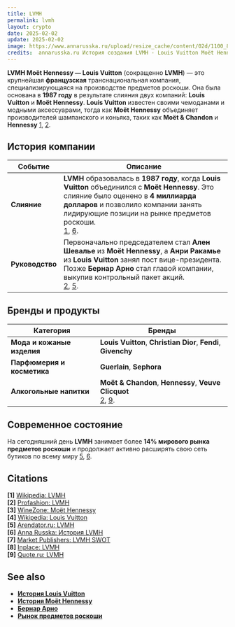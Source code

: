 ```yaml
---
title: LVMH  
permalink: lvmh
layout: crypto  
date: 2025-02-02  
update: 2025-02-02  
image: https://www.annarusska.ru/upload/resize_cache/content/02d/1100_800_1619711fa078991f0a23d032687646b21/rakamie_shevalie_bernar_arno.jpg  
credits:  annarusska.ru История создания LVMH - Louis Vuitton Moët Hennessy
---
```


**LVMH Moët Hennessy — Louis Vuitton** (сокращенно **LVMH**) — это крупнейшая **французская** транснациональная компания, специализирующаяся на производстве предметов роскоши. Она была основана в **1987 году** в результате слияния двух компаний: **Louis Vuitton** и **Moët Hennessy**. **Louis Vuitton** известен своими чемоданами и модными аксессуарами, тогда как **Moët Hennessy** объединяет производителей шампанского и коньяка, таких как **Moët & Chandon** и **Hennessy** [1](https://ru.wikipedia.org/wiki/LVMH), [2](https://profashion.ru/guide/lvmh-mo-t-hennessy-louis-vuitton/).

## История компании  
| Событие       | Описание  |
|--------------|----------------------------------------------------------------|
| **Слияние** | **LVMH** образовалась в **1987 году**, когда **Louis Vuitton** объединился с **Moët Hennessy**. Это слияние было оценено в **4 миллиарда долларов** и позволило компании занять лидирующие позиции на рынке предметов роскоши.<br> [1](https://ru.wikipedia.org/wiki/LVMH), [6](https://www.annarusska.ru/history/history-of-fashion/istoriya-sozdaniya-lvmh-louis-vuitton-mo-t-hennessy/). |
| **Руководство** | Первоначально председателем стал **Ален Шевалье** из **Moët Hennessy**, а **Анри Ракамье** из **Louis Vuitton** занял пост вице-президента.<br> Позже **Бернар Арно** стал главой компании, выкупив контрольный пакет акций.<br> [2](https://profashion.ru/guide/lvmh-mo-t-hennessy-louis-vuitton/), [5](https://www.arendator.ru/articles/64319-lvmh_mo235t_hennessy__louis_vuitton_sa__kartochka_kompanii/). |

## Бренды и продукты  
| Категория                | Бренды  |
|-------------------------|-------------------------------------------------------------------------------------------|
| **Мода и кожаные изделия** | **Louis Vuitton**, **Christian Dior**, **Fendi**, **Givenchy** |
| **Парфюмерия и косметика** | **Guerlain**, **Sephora** |
| **Алкогольные напитки** | **Moët & Chandon**, **Hennessy**, **Veuve Clicquot**<br> [2](https://profashion.ru/guide/lvmh-mo-t-hennessy-louis-vuitton/), [9](https://quote.ru/news/article/6725b5da9a794744940e72e3). |

## Современное состояние  
На сегодняшний день **LVMH** занимает более **14% мирового рынка предметов роскоши** и продолжает активно расширять свою сеть бутиков по всему миру [5](https://www.arendator.ru/articles/64319-lvmh_mo235t_hennessy__louis_vuitton_sa__kartochka_kompanii/), [6](https://www.annarusska.ru/history/history-of-fashion/istoriya-sozdaniya-lvmh-louis-vuitton-mo-t-hennessy/).

## Citations  
**[1]** [Wikipedia: LVMH](https://ru.wikipedia.org/wiki/LVMH)  
**[2]** [Profashion: LVMH](https://profashion.ru/guide/lvmh-mo-t-hennessy-louis-vuitton/)  
**[3]** [WineZone: Moët Hennessy](https://winezone.ru/moet-hennessy)  
**[4]** [Wikipedia: Louis Vuitton](https://ru.wikipedia.org/wiki/Louis_Vuitton)  
**[5]** [Arendator.ru: LVMH](https://www.arendator.ru/articles/64319-lvmh_mo235t_hennessy__louis_vuitton_sa__kartochka_kompanii/)  
**[6]** [Anna Russka: История LVMH](https://www.annarusska.ru/history/history-of-fashion/istoriya-sozdaniya-lvmh-louis-vuitton-mo-t-hennessy/)  
**[7]** [Market Publishers: LVMH SWOT](https://marketpublishers.ru/report/consumers_goods/textile/lvmh_moet_hennessy_louis_vuitton_swot_analysis_bac.html)  
**[8]** [Inplace: LVMH](https://inplace.ru/company/lvmhpc)  
**[9]** [Quote.ru: LVMH](https://quote.ru/news/article/6725b5da9a794744940e72e3)  

## See also  
- **[История Louis Vuitton](https://ru.wikipedia.org/wiki/Louis_Vuitton)**  
- **[История Moët Hennessy](https://winezone.ru/moet-hennessy)**  
- **[Бернар Арно](https://ru.wikipedia.org/wiki/Бернар_Арно)**  
- **[Рынок предметов роскоши](https://marketpublishers.ru/report/consumers_goods/textile/lvmh_moet_hennessy_louis_vuitton_swot_analysis_bac.html)**  



<!-- Prompt:  
- Не менять язык статьи, сохранять оригинальный язык.  
- Если тема оформлена как "Имя Фамилия", заголовок должен быть "Фамилия, Имя".  
- Изменить title: A Template на основной топик в статье.  
- Создать permalink: на основе title.  
- Замени date: 2018-01-02 на created: текущую дату в таком же формате  
- Замени update: хххх-хх-хх текущую дату в таком же формате  
- Изменить заголовок раздела "Citations" на ## Citations.  
- Оформить ссылки в разделе "Citations" в формате: **[1]** [URL](URL).  
- При ссылке на источник в тексте, использовать формат: **[x]**, **[x]**.  
- Убедиться, что номера цитат соответствуют записям в разделе "Citations".  
- Сделать номера цитат кликабельными по указанному выше формату.  
- Добавить список связанных тем в том же формате.  
- Если есть списки - конвертируй их в таблицы  
- Выделяй даты, места, географические назавания, адреса, имена собственные **таким образом**  
- Использовать шаблон - "[Название темы](ссылка-на-тему)" для каждого пункта.  
- Раздел ## See also должен включаться автоматически в конец статьи.  
- Результат в md коде  
- Оставить этот Prompt после редактирования в конце кода.  
-->
